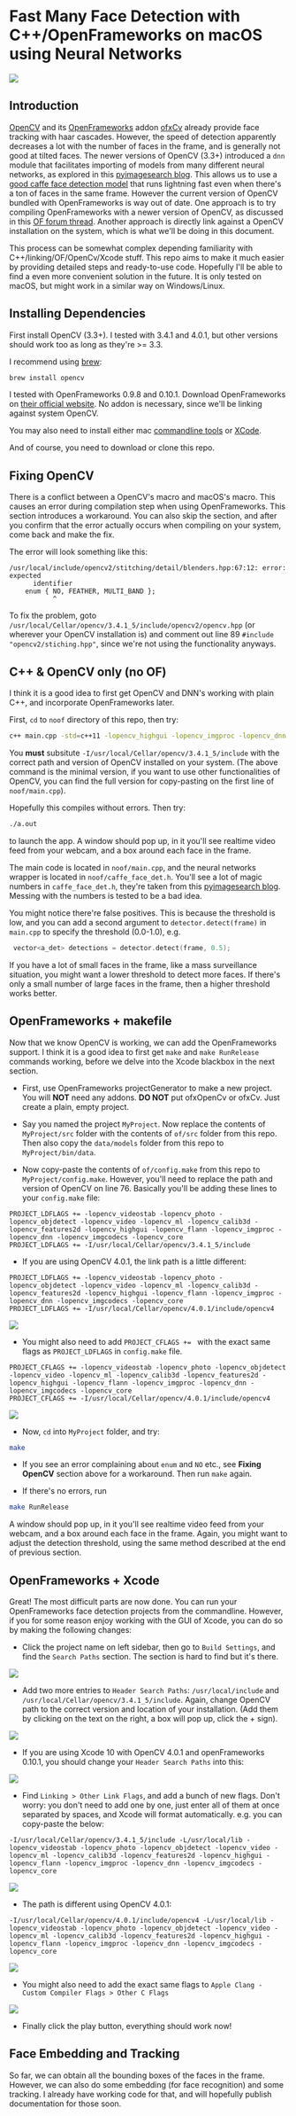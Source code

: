 # Fast Many Face Detection with C++/OpenFrameworks on macOS using Neural Networks

![](screenshots/demo1.jpg)

## Introduction

[OpenCV](http://opencv.org) and its [OpenFrameworks](http://openframeworks.cc) addon [ofxCv](https://github.com/kylemcdonald/ofxCv) already provide face tracking with haar cascades. However, the speed of detection apparently decreases a lot with the number of faces in the frame, and is generally not good at tilted faces. The newer versions of OpenCV (3.3+) introduced a `dnn` module that facilitates importing of models from many different neural networks, as explored in this [pyimagesearch blog](https://www.pyimagesearch.com/2017/08/21/deep-learning-with-opencv/). This allows us to use a [good caffe face detection model](https://github.com/opencv/opencv/tree/master/samples/dnn/face_detector) that runs lightning fast even when there's a ton of faces in the same frame. However the current version of OpenCV bundled with OpenFrameworks is way out of date. One approach is to try compiling OpenFrameworks with a newer version of OpenCV, as discussed in this [OF forum thread](https://forum.openframeworks.cc/t/how-do-i-use-an-alternative-version-of-opencv-with-of/23280/14). Another approach is directly link against a OpenCV installation on the system, which is what we'll be doing in this document.

This process can be somewhat complex depending familiarity with C++/linking/OF/OpenCv/Xcode stuff. This repo aims to make it much easier by providing detailed steps and ready-to-use code. Hopefully I'll be able to find a even more convenient solution in the future. It is only tested on macOS, but might work in a similar way on Windows/Linux.

## Installing Dependencies

First install OpenCV (3.3+). I tested with 3.4.1 and 4.0.1, but other versions should work too as long as they're >= 3.3.

I recommend using [brew](http://brew.sh):

```bash
brew install opencv
```
I tested with OpenFrameworks 0.9.8 and 0.10.1. Download OpenFrameworks on [their official website](https://openframeworks.cc/download/). No addon is necessary, since we'll be linking against system OpenCV.

You may also need to install either mac [commandline tools](http://osxdaily.com/2014/02/12/install-command-line-tools-mac-os-x/) or [XCode](https://developer.apple.com/xcode/).

And of course, you need to download or clone this repo.

## Fixing OpenCV

There is a conflict between a OpenCV's macro and macOS's macro. This causes an error during  compilation step when using OpenFrameworks. This section introduces a workaround. You can also skip the section, and after you confirm that the error actually occurs when compiling on your system, come back and make the fix.

The error will look something like this:

```
/usr/local/include/opencv2/stitching/detail/blenders.hpp:67:12: error: expected
      identifier
    enum { NO, FEATHER, MULTI_BAND };
           ^
```

To fix the problem, goto `/usr/local/Cellar/opencv/3.4.1_5/include/opencv2/opencv.hpp` (or wherever your OpenCV installation is) and comment out line 89 `#include "opencv2/stiching.hpp"`, since we're not using the functionality anyways.



## C++ & OpenCV only (no OF)

I think it is a good idea to first get OpenCV and DNN's working with plain C++, and incorporate OpenFrameworks later.

First, `cd` to `noof` directory of this repo, then try:

```bash
c++ main.cpp -std=c++11 -lopencv_highgui -lopencv_imgproc -lopencv_dnn -lopencv_core -lopencv_videoio -I/usr/local/Cellar/opencv/3.4.1_5/include
```

You **must** subsitute `-I/usr/local/Cellar/opencv/3.4.1_5/include` with the correct path and version of OpenCV installed on your system. (The above command is the minimal version, if you want to use other functionalities of OpenCV, you can find the full version for copy-pasting on the first line of `noof/main.cpp`).

Hopefully this compiles without errors. Then try:

```bash
./a.out
```

to launch the app. A window should pop up, in it you'll see realtime video feed from your webcam, and a box around each face in the frame.

The main code is located in `noof/main.cpp`, and the neural networks wrapper is located in `noof/caffe_face_det.h`. You'll see a lot of magic numbers in `caffe_face_det.h`, they're taken from this [pyimagesearch blog](https://www.pyimagesearch.com/2018/02/26/face-detection-with-opencv-and-deep-learning/). Messing with the numbers is tested to be a bad idea.

You might notice there're false positives. This is because the threshold is low, and you can add a second argument to `detector.detect(frame)` in `main.cpp` to specify the threshold (0.0-1.0), e.g.

```c++
 vector<a_det> detections = detector.detect(frame, 0.5);
```

If you have a lot of small faces in the frame, like a mass surveillance situation, you might want a lower threshold to detect more faces. If there's only a small number of large faces in the frame, then a higher threshold works better.


## OpenFrameworks + makefile

Now that we know OpenCV is working, we can add the OpenFrameworks support. I think it is a good idea to first get `make` and `make RunRelease` commands working, before we delve into the Xcode blackbox in the next section.

- First, use OpenFrameworks projectGenerator to make a new project. You will **NOT** need any addons. **DO NOT** put ofxOpenCv or ofxCv. Just create a plain, empty project.

- Say you named the project `MyProject`. Now replace the contents of `MyProject/src` folder with the contents of `of/src` folder from this repo. Then also copy the `data/models` folder from this repo to `MyProject/bin/data`.


- Now copy-paste the contents of `of/config.make` from this repo to `MyProject/config.make`. However, you'll need to replace the path and version of OpenCV on line 76. Basically you'll be adding these lines to your `config.make` file:

```
PROJECT_LDFLAGS += -lopencv_videostab -lopencv_photo -lopencv_objdetect -lopencv_video -lopencv_ml -lopencv_calib3d -lopencv_features2d -lopencv_highgui -lopencv_flann -lopencv_imgproc -lopencv_dnn -lopencv_imgcodecs -lopencv_core
PROJECT_LDFLAGS += -I/usr/local/Cellar/opencv/3.4.1_5/include
```

- If you are using OpenCV 4.0.1, the link path is a little different: 

```
PROJECT_LDFLAGS += -lopencv_videostab -lopencv_photo -lopencv_objdetect -lopencv_video -lopencv_ml -lopencv_calib3d -lopencv_features2d -lopencv_highgui -lopencv_flann -lopencv_imgproc -lopencv_dnn -lopencv_imgcodecs -lopencv_core
PROJECT_LDFLAGS += -I/usr/local/Cellar/opencv/4.0.1/include/opencv4
```

![](screenshots/ldflags.jpg)

- You might also need to add `PROJECT_CFLAGS += ` with the exact same flags as `PROJECT_LDFLAGS` in `config.make` file.

```
PROJECT_CFLAGS += -lopencv_videostab -lopencv_photo -lopencv_objdetect -lopencv_video -lopencv_ml -lopencv_calib3d -lopencv_features2d -lopencv_highgui -lopencv_flann -lopencv_imgproc -lopencv_dnn -lopencv_imgcodecs -lopencv_core
PROJECT_CFLAGS += -I/usr/local/Cellar/opencv/4.0.1/include/opencv4
```
![](screenshots/cflags.jpg)



- Now, `cd` into `MyProject` folder, and try:

```bash
make
```

- If you see an error complaining about `enum` and `NO` etc., see **Fixing OpenCV** section above for a workaround. Then run `make` again. 

- If there's no errors, run

```bash
make RunRelease
```

A window should pop up, in it you'll see realtime video feed from your webcam, and a box around each face in the frame. Again, you might want to adjust the detection threshold, using the same method described at the end of previous section.


## OpenFrameworks + Xcode

Great! The most difficult parts are now done. You can run your OpenFrameworks face detection projects from the commandline. However, if you for some reason enjoy working with the GUI of Xcode, you can do so by making the following changes:

- Click the project name on left sidebar, then go to `Build Settings`, and find the `Search Paths` section. The section is hard to find but it's there.

![](screenshots/xcode1.png)

- Add two more entries to `Header Search Paths`: `/usr/local/include` and `/usr/local/Cellar/opencv/3.4.1_5/include`. Again, change OpenCV path to the correct version and location of your installation.
(Add them by clicking on the text on the right, a box will pop up, click the + sign).

![](screenshots/xcode2.png)

- If you are using Xcode 10 with OpenCV 4.0.1 and openFrameworks 0.10.1, you should change your `Header Search Paths` into this:

![](screenshots/xcode4.png)

- Find `Linking > Other Link Flags`, and add a bunch of new flags. Don't worry: you don't need to add one by one, just enter all of them at once separated by spaces, and Xcode will format automatically. e.g. you can copy-paste the below:

```
-I/usr/local/Cellar/opencv/3.4.1_5/include -L/usr/local/lib -lopencv_videostab -lopencv_photo -lopencv_objdetect -lopencv_video -lopencv_ml -lopencv_calib3d -lopencv_features2d -lopencv_highgui -lopencv_flann -lopencv_imgproc -lopencv_dnn -lopencv_imgcodecs -lopencv_core
```

![](screenshots/xcode3.png)

- The path is different using OpenCV 4.0.1:

```
-I/usr/local/Cellar/opencv/4.0.1/include/opencv4 -L/usr/local/lib -lopencv_videostab -lopencv_photo -lopencv_objdetect -lopencv_video -lopencv_ml -lopencv_calib3d -lopencv_features2d -lopencv_highgui -lopencv_flann -lopencv_imgproc -lopencv_dnn -lopencv_imgcodecs -lopencv_core
```

![](screenshots/xcode5.png)

- You might also need to add the exact same flags to `Apple Clang - Custom Compiler Flags > Other C Flags`


![](screenshots/xcode6.png)

- Finally click the play button, everything should work now!


## Face Embedding and Tracking

So far, we can obtain all the bounding boxes of the faces in the frame. However, we can also do some embedding (for face recognition) and some tracking. I already have working code for that, and will hopefully publish documentation for those soon.




